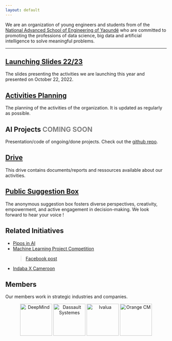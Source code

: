 ```yaml
---
layout: default
---
```


We are an organization of young engineers and students from of the [National Advanced School of Engineering of Yaoundé](https://polytechnique.cm/) who are committed to promoting the professions of data science, big data and artificial intelligence to solve meaningful problems.

-----

## [Launching Slides 22/23](https://docs.google.com/presentation/d/10NXzgS7sNH3j0OdGSwyQwu9H4j0mKYxZGDl3gWDOY8U/edit?usp=sharing) 
The slides presenting the activities we are launching this year and presented on October 22, 2022.

## [Activities Planning](https://docs.google.com/spreadsheets/d/1nOUiLbD_ORuCdC2gXL68n5q23UR9-VPjMqjYB6QLn4E/edit?usp=sharing) 
The planning of the activities of the organization. It is updated as regularly as possible.


## AI Projects <span style="color:gray;">COMING SOON</span>
Presentation/code of ongoing/done projects. Check out the [github repo](https://github.com/ENSP-AI-Mentoring).


## [Drive](https://drive.google.com/drive/folders/1Ql9afRElUF-LVzpvrfNuNDqYP_PWnnlj?usp=sharing)
This drive contains documents/reports and ressources available about our activities.

## [Public Suggestion Box](https://forms.gle/Gu4EgWbp8RtXCPgf8)

The anonymous suggestion box fosters diverse perspectives, creativity, empowerment, and active engagement in decision-making. We look forward to hear your voice !


## Related Initiatives
* [Pipos in AI](https://www.piposinai.com/)
* [Machine Learning Project Competition]()
    > [Facebook post](https://www.facebook.com/blackinai/posts/congratulations-to-james-assiene-for-organizing-the-second-edition-of-the-machin/1043947346361607/)
* [Indaba X Cameroon](https://indabaxcameroon.github.io/)


## Members

Our members work in strategic industries and companies.

<div style="text-align: center;">
  <img src="https://assets-global.website-files.com/621d30e84caf0be3291dbf1c/64528324f3137361efa56a2f_google_deepmind.jpg" alt="DeepMind" width="100px" style="max-width: 200px; max-height: 100px;">
  <img src="https://www.3ds.com/assets/3ds-navigation/3DS_corporate-logo_blue.svg" alt="Dassault Systemes" width="100px"  style="max-width: 100px; max-height: 100px;">
  <img src="https://www.ivalua.com/wp-content/uploads/2020/10/logo-2020.svg" alt="Ivalua" width="100px" style="max-width: 200px; max-height: 100px;">
  <img src="https://c.woopic.com/logo-orange.png"  alt="Orange CM" width="100px"  style="max-width: 200px; max-height: 100px;">
  <!-- Add more logos here -->
</div>
